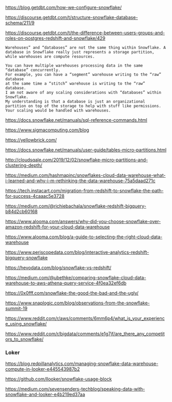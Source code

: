 <https://blog.getdbt.com/how-we-configure-snowflake/>

<https://discourse.getdbt.com/t/structure-snowflake-database-schema/211/9>

<https://discourse.getdbt.com/t/the-difference-between-users-groups-and-roles-on-postgres-redshift-and-snowflake/429>
```
Warehouses” and “databases” are not the same thing within Snowflake. A database in Snowflake really just represents a storage partition, while warehouses are compute resources.

You can have multiple warehouses processing data in the same “database” concurrently. 
For example, you can have a “segment” warehouse writing to the “raw” database 
at the same time a “stitch” warehouse is writing to the “raw” database. 
I am not aware of any scaling considerations with “databases” within Snowflake. 
My understanding is that a database is just an organizational partition on top of the storage to help with stuff like permissions. Your scaling would be handled with warehouses.
```


<https://docs.snowflake.net/manuals/sql-reference-commands.html>

<https://www.sigmacomputing.com/blog>

<https://yellowbrick.com/>

<https://docs.snowflake.net/manuals/user-guide/tables-micro-partitions.html>

<http://cloudsqale.com/2019/12/02/snowflake-micro-partitions-and-clustering-depth/>

<https://medium.com/hashmapinc/snowflakes-cloud-data-warehouse-what-i-learned-and-why-i-m-rethinking-the-data-warehouse-75a5daad271c>

<https://tech.instacart.com/migration-from-redshift-to-snowflake-the-path-for-success-4caaac5e3728>

<https://medium.com/@richiebachala/snowflake-redshift-bigquery-b84d2cb60168>


<https://www.alooma.com/answers/why-did-you-choose-snowflake-over-amazon-redshift-for-your-cloud-data-warehouse>

<https://www.alooma.com/blog/a-guide-to-selecting-the-right-cloud-data-warehouse>

<https://www.periscopedata.com/blog/interactive-analytics-redshift-bigquery-snowflake>

<https://hevodata.com/blog/snowflake-vs-redshift/>

<https://medium.com/@ubethke/comparing-snowflake-cloud-data-warehouse-to-aws-athena-query-service-4f0ea32ef6db>


<https://0x0fff.com/snowflake-the-good-the-bad-and-the-ugly/>

<https://www.snaplogic.com/blog/observations-from-the-snowflake-summit-19>

<https://www.reddit.com/r/aws/comments/6mm6p4/what_is_your_experience_using_snowflake/>

<https://www.reddit.com/r/bigdata/comments/e1g7jf/are_there_any_competitors_to_snowflake/>


### Loker
<https://blog.redpillanalytics.com/managing-snowflake-data-warehouse-compute-in-looker-e445543987b2>

<https://github.com/llooker/snowflake-usage-block>

<https://medium.com/sevensenders-techblog/speaking-data-with-snowflake-and-looker-e4b219ed37aa>
